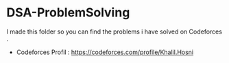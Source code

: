 # DSA-ProblemSolving 
I made this folder so you can find the problems i have solved on Codeforces .
* Codeforces Profil : <a>https://codeforces.com/profile/Khalil.Hosni</a>

